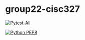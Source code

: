# group22-cisc327

[![Pytest-All](https://github.com/HamizJamil/qBay-22/actions/workflows/Pytest-All.yml/badge.svg)](https://github.com/HamizJamil/qBay-22/actions/workflows/Pytest-All.yml)

[![Python PEP8](https://github.com/HamizJamil/qBay-22/actions/workflows/Python-PEP8.yml/badge.svg)](https://github.com/HamizJamil/qBay-22/actions/workflows/Python-PEP8.yml)
